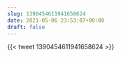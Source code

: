 ```yaml
---
slug: 1390454611941658624
date: 2021-05-06 23:53:07+00:00
draft: false
---
```


{{< tweet 1390454611941658624 >}}
